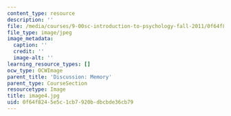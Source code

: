 ```yaml
---
content_type: resource
description: ''
file: /media/courses/9-00sc-introduction-to-psychology-fall-2011/0f64f8245e5c1cb7920bdbcbde36cb79_image4.jpg
file_type: image/jpeg
image_metadata:
  caption: ''
  credit: ''
  image-alt: ''
learning_resource_types: []
ocw_type: OCWImage
parent_title: 'Discussion: Memory'
parent_type: CourseSection
resourcetype: Image
title: image4.jpg
uid: 0f64f824-5e5c-1cb7-920b-dbcbde36cb79
---
```

